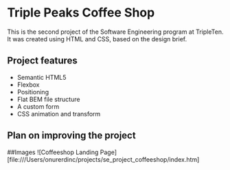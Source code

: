 # Triple Peaks Coffee Shop

This is the second project of the Software Engineering program at TripleTen. It was created using HTML and CSS, based on the design brief.

## Project features

- Semantic HTML5
- Flexbox
- Positioning
- Flat BEM file structure
- A custom form
- CSS animation and transform

## Plan on improving the project

##Images
![Coffeeshop Landing Page][file:///Users/onurerdinc/projects/se_project_coffeeshop/index.htm]
